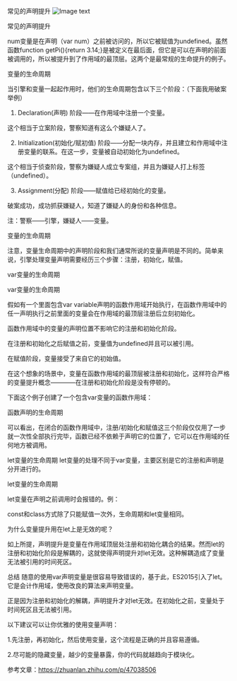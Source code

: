 
常见的声明提升
![Image text](https://github.com/emilia66/summary/blob/master/%E6%88%91%E7%9A%84%E9%9A%8F%E7%AC%94/images/10/1.jpg)


常见的声明提升

num变量是在声明（var num）之前被访问的，所以它被赋值为undefined。虽然函数function getPi(){return 3.14;}是被定义在最后面，但它是可以在声明的前面被调用的，所以被提升到了作用域的最顶层。这两个是最常规的生命提升的例子。

变量的生命周期

当引擎和变量一起起作用时，他们的生命周期包含以下三个阶段：（下面我用破案举例）

1. Declaration(声明) 阶段——在作用域中注册一个变量。

这个相当于立案阶段，警察知道有这么个嫌疑人了。

2. Initialization(初始化/赋初值) 阶段——分配一块内存，并且建立和作用域中注册变量的联系。在这一步，变量被自动初始化为undefined。

这个相当于侦查阶段，警察为嫌疑人成立专案组，并且为嫌疑人打上标签（undefined）。

3. Assignment(分配) 阶段——赋值给已经初始化的变量。

破案成功，成功抓获嫌疑人，知道了嫌疑人的身份和各种信息。

注：警察——引擎，嫌疑人——变量。




变量的生命周期

注意，变量生命周期中的声明阶段和我们通常所说的变量声明是不同的。简单来说，引擎处理变量声明需要经历三个步骤：注册，初始化，赋值。

var变量的生命周期



var变量的生命周期

假如有一个里面包含var variable声明的函数作用域开始执行，在函数作用域中的任一声明执行之前里面的变量会在作用域的最顶层注册后立刻初始化。

函数作用域中的变量的声明位置不影响它的注册和初始化阶段。

在注册和初始化之后赋值之前，变量值为undefined并且可以被引用。

在赋值阶段，变量接受了来自它的初始值。

在这个想象的场景中，变量在函数作用域的最顶层被注册和初始化，这样符合严格的变量提升概念————在注册和初始化阶段是没有停顿的。

下面这个例子创建了一个包含var变量的函数作用域：






函数声明的生命周期





可以看出，在闭合的函数作用域中，注册/初始化和赋值这三个阶段仅仅用了一步就一次性全部执行完毕，函数已经不依赖于声明它的位置了，它可以在作用域的任何地方被调用。

let变量的生命周期
let变量的处理不同于var变量，主要区别是它的注册和声明是分开进行的。




let变量的生命周期

let变量在声明之前调用时会报错的。例：






const和class方式除了只能赋值一次外，生命周期和let变量相同。

为什么变量提升用在let上是无效的呢？

如上所提，声明提升是变量在作用域顶层处注册和初始化耦合的结果。然而let的注册和初始化阶段是解耦的，这就使得声明提升对let无效。这种解耦造成了变量无法被引用的时间死区。

总结
随意的使用var声明变量是很容易导致错误的，基于此，ES2015引入了let。它是会计作用域，使用改良的算法来声明变量。

正是因为注册和初始化的解耦，声明提升才对let无效。在初始化之前，变量处于时间死区且无法被引用。

以下建议可以让你优雅的使用变量声明：

1.先注册，再初始化，然后使用变量，这个流程是正确的并且容易遵循。

2.尽可能的隐藏变量，越少的变量暴露，你的代码就越趋向于模块化。

参考文章：https://zhuanlan.zhihu.com/p/47038506